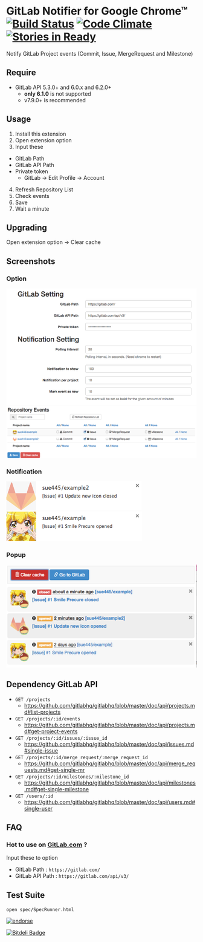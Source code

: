 # GitLab Notifier for Google Chrome™ [![Build Status](https://travis-ci.org/sue445/chrome-gitlab-notifier.png)](https://travis-ci.org/sue445/chrome-gitlab-notifier) [![Code Climate](https://codeclimate.com/github/sue445/chrome-gitlab-notifier.png)](https://codeclimate.com/github/sue445/chrome-gitlab-notifier) [![Stories in Ready](https://badge.waffle.io/sue445/chrome-gitlab-notifier.png?label=ready)](https://waffle.io/sue445/chrome-gitlab-notifier)

Notify GitLab Project events (Commit, Issue, MergeRequest and Milestone)

## Require
* GitLab API 5.3.0+ and 6.0.x and 6.2.0+
  * **only 6.1.0** is not supported
  * v7.9.0+ is recommended

## Usage
1. Install this extension
2. Open extension option
3. Input these
  * GitLab Path
  * GitLab API Path
  * Private token
     * GitLab -> Edit Profile -> Account
4. Refresh Repository List
5. Check events
6. Save
7. Wait a minute

## Upgrading
Open extension option -> Clear cache

## Screenshots
### Option
![option1](doc/option1.png)
![option2](doc/option2.png)


### Notification
![notification1](doc/notification1.png)
![notification2](doc/notification2.png)

### Popup
![popup1](doc/popup.png)

## Dependency GitLab API
* `GET /projects`
  * https://github.com/gitlabhq/gitlabhq/blob/master/doc/api/projects.md#list-projects
* `GET /projects/:id/events`
  * https://github.com/gitlabhq/gitlabhq/blob/master/doc/api/projects.md#get-project-events
* `GET /projects/:id/issues/:issue_id`
  * https://github.com/gitlabhq/gitlabhq/blob/master/doc/api/issues.md#single-issue
* `GET /projects/:id/merge_request/:merge_request_id`
  * https://github.com/gitlabhq/gitlabhq/blob/master/doc/api/merge_requests.md#get-single-mr
* `GET /projects/:id/milestones/:milestone_id`
  * https://github.com/gitlabhq/gitlabhq/blob/master/doc/api/milestones.md#get-single-milestone
* `GET /users/:id`
  * https://github.com/gitlabhq/gitlabhq/blob/master/doc/api/users.md#single-user

## FAQ
### Hot to use on [GitLab.com](https://gitlab.com/) ?
Input these to option

* GitLab Path : `https://gitlab.com/`
* GitLab API Path : `https://gitlab.com/api/v3/`

## Test Suite
```
open spec/SpecRunner.html
```

[![endorse](https://api.coderwall.com/sue445/endorsecount.png)](https://coderwall.com/sue445)


[![Bitdeli Badge](https://d2weczhvl823v0.cloudfront.net/sue445/chrome-gitlab-notifier/trend.png)](https://bitdeli.com/free "Bitdeli Badge")

